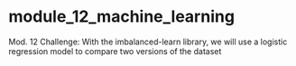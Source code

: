 # module_12_machine_learning
Mod. 12 Challenge: With the imbalanced-learn library, we will use a logistic regression model to compare two versions of the dataset
